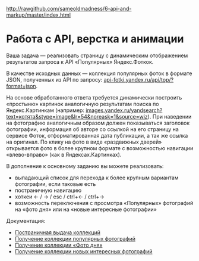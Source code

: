http://rawgithub.com/sameoldmadness/6-api-and-markup/master/index.html

# Работа с API, верстка и анимации

Ваша задача — реализовать страницу с динамическим отображением результатов запроса к API «Популярных» Яндекс.Фоткок.

В качестве исходных данных — коллекция популярных фоток в формате JSON, полученных из API 
по запросу: [api-fotki.yandex.ru/api/top/?format=json](http://api-fotki.yandex.ru/api/top/?format=json).

На основе обработанного ответа требуется динамически построить «простыню» картинок аналогичную 
результатам поиска по Яндекс.Картинкам (например: [images.yandex.ru/yandsearch?text=котята&stype=image&lr=54&noreask=1&source=wiz](http://images.yandex.ru/yandsearch?text=котята&stype=image&lr=54&noreask=1&source=wiz)).
При наведении на фотографию аналогичным образом должен показываться заголовок фотографии, информация об авторе со ссылкой 
на его страницу на сервисе Фоток, отформатированная дата публикации, а так же ссылка на оригинал.
По клику на фото в виде «раздвижных дверей» открывается фото в более крупном формате с возможностью навигации 
«влево-вправо» (как в Яндексах.Картинках).

В дополнение к основному заданию вы можете реализовать:
* выпадающий список для перехода к более крупным вариантам фотографии, если таковые есть
* постраничную навигацию
* хоткеи ← / → / esc / ctrl+← / ctrl+→
* возможность переключения с просмотра «Популярных» фотографий на «фото дня» или на «новые интересные фотографии»

Документация:
* [Постраничная выдача коллекций](http://api.yandex.ru/fotki/doc/operations-ref/collection-partial-lists.xml)
* [Получение коллекции популярных фотографий](http://api.yandex.ru/fotki/doc/operations-ref/top-photos-get.xml)
* [Получение коллекции «Фото дня»](http://api.yandex.ru/fotki/doc/operations-ref/day-photos-get.xml)
* [Получение коллекции новых интересных фотографий](http://api.yandex.ru/fotki/doc/operations-ref/interesting-photos-get.xml)
